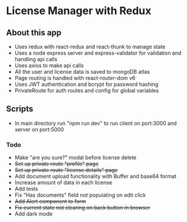# License Manager with Redux

## About this app

- Uses redux with react-redux and react-thunk to manage state
- Uses a node express server and express-validator for validation and handling api calls
- Uses axios to make api calls
- All the user and license data is saved to mongoDB atlas
- Page routing is handled with react-router-dom v6
- Uses JWT authentication and bcrypt for password hashing
- PrivateRoute for auth routes and config for global variables

## Scripts

- In main directory run "npm run dev" to run client on port:3000 and server on port:5000

### Todo

- Make "are you sure?" modal before license delete
- ~~Set up private route "profile" page~~
- ~~Set up private route "license details" page~~
- Add document upload functionality with Buffer and base64 format
- Increase amount of data in each license
- Add tests
- Fix "Has documents" field not populating on edit click
- ~~Add Alert component to form~~
- ~~Fix current state not clearing on back button in browser~~
- Add dark mode
